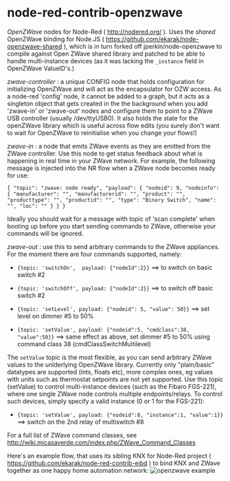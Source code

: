 node-red-contrib-openzwave
==========================

*OpenZWave* nodes for Node-Red ( <http://nodered.org/> ). Uses the *shared* OpenZWave binding for Node.JS ( <https://github.com/ekarak/node-openzwave-shared> ), which is in turn forked off jperkin/node-openzwave to compile against Open ZWave shared library and patched to be able to handle multi-instance devices (as it was lacking the `_instance` field in OpenZWave ValueID's.)


*zwave-controller* : a unique CONFIG node that holds configuration for initializing OpenZWave and will act as the encapsulator for OZW access. As a node-red 'config' node, it cannot be added to a graph, but it acts as a singleton object that gets created in the the background when you add 'zwave-in' or 'zwave-out' nodes and configure them to point to a ZWave USB controller (usually /dev/ttyUSB0). It also holds the state for the openZWave library which is useful across flow edits (you surely don't want to wait for OpenZWave to reinitialise when you change your flows!)

*zwave-in* : a node that emits ZWave events as they are emitted from the ZWave controller. Use this node to get status feedback about what is happening in real time in your ZWave network. For example, the following message is injected into the NR flow when a ZWave node becomes ready for use:

`{ "topic": "zwave: node ready", "payload": { "nodeid": 9, "nodeinfo": { "manufacturer": "", "manufacturerid": "", "product": "", "producttype": "", "productid": "", "type": "Binary Switch", "name": "", "loc": "" } } }`

Ideally you should wait for a message with topic of 'scan complete' when booting up before you start sending commands to ZWave, otherwise your commands will be ignored.

*zwave-out* : use this to send arbitrary commands to the ZWave appliances.  For the moment there are four commands supported, namely:

 - `{topic: 'switchOn',  payload: {"nodeId":2}}`  ==> to switch on basic switch #2

 - `{topic: 'switchOff', payload: {"nodeId":2}}`  ==> to switch off basic switch #2

 - `{topic: 'setLevel', payload: {"nodeid": 5, "value": 50}}`  ==> set level on dimmer #5 to 50%

 - `{topic: 'setValue', payload: {"nodeid":5, "cmdclass":38, "value":50}}` ==> same effect as above, set dimmer #5 to 50% using command class 38 (cmdClassSwitchMultilevel)

The `setValue` topic is the most flexible, as you can send arbitrary ZWave values to the unlderlying OpenZWave library. Currently only "plain/basic" datatypes are supported (ints, floats etc), more complex ones, eg values with units such as thermostat setpoints are not yet supported. Use this topic (setValue) to control multi-instance devices (such as the Fibaro FGS-221), where one single ZWave node controls multiple endpoints/relays. To control such devices, simply specify a valid instance (0 or 1 for the FGS-221):
  
 - `{topic: 'setValue', payload: {"nodeid":8, "instance":1, "value":1}}`   ==> switch on the 2nd relay of multiswitch #8

For a full list of ZWave command classes, see <http://wiki.micasaverde.com/index.php/ZWave_Command_Classes>

Here's an example flow, that uses its sibling KNX for Node-Red project ( <https://github.com/ekarak/node-red-contrib-eibd> ) to bind KNX and ZWave together as one happy home automation network:
![openzwave example](https://lh6.googleusercontent.com/-g4i3cJ_Anp8/VCG4uThDUQI/AAAAAAAAAvw/EoOagZZ8u34/s1600/teaser.png)
